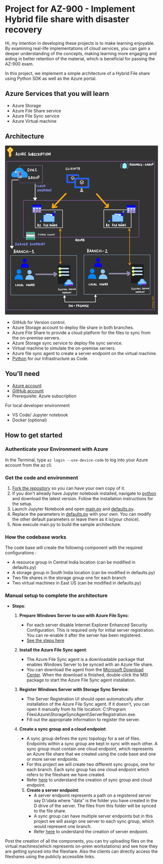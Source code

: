 # Project for AZ-900 - Implement Hybrid file share with disaster recovery

Hi, my intention in developing these projects is to make learning enjoyable. By examining real-life implementations of cloud services, you can gain a deeper understanding of the concepts, making learning more engaging and aiding in better retention of the material, which is beneficial for passing the AZ-900 exam.

In this project, we implement a simple architecture of a Hybrid File share using Python SDK as well as the Azure portal.  

## Azure Services that you will learn
- Azure Storage
- Azure File Share service
- Azure File Sync service
- Azure Virtual machine

## Architecture 

![diagram](Architecture-az.jpg)

- GitHub for Version control.
- Azure Storage account to deploy file share in both branches.
- Azure File Share to provide a cloud platform for the files to sync from the on-premise servers.
- Azure Storage sync service to deploy file sync service.
- Virtual machine to simulate the on-premise servers.
- Azure file sync agent to create a server endpoint on the virtual machine. 
- [Python](https://learn.microsoft.com/en-us/azure/developer/python/sdk/azure-sdk-overview) for our Infrastructure as Code.

## You'll need

- [Azure account](azure.com/free)
- [GitHub account](github.com/join)
- Prerequisite: Azure subscription

For local developer environment

- VS Code/ Jupyter notebook
- Docker (optional)

## How to get started

### Authenticate your Environment with Azure
In the Terminal, type `az login --use-device-code` to log into your Azure account from the az cli.

### Get the code and environment

1. [Fork the repository](https://docs.github.com/pull-requests/collaborating-with-pull-requests/working-with-forks/about-forks) so you can have your own copy of it. 
2. If you don't already have Jupyter notebook installed, navigate to [python](https://jupyter.org/) and download the latest version. Follow the installation instructions for the setup.
3. Launch Jupyter Notebook and open [main.py](main.py) and [defaults.py](defaults.py). 
4. Replace the parameters in [defaults.py](defaults.py) with your own. You can modify the other default parameters or leave them as it is(your choice).
5. Now execute main.py to build the sample architecture.

### How the codebase works
The code base will create the following component with the required configurations : 
- A resource group in Central India location (can be modified in defaults.py)
- A storage group in South India location (can be modified in defaults.py)
- Two file shares in the storage group one for each branch
- Two virtual machines in East US (can be modified in defaults.py)

### Manual setup to complete the architecture 

- **Steps**:
   1. **Prepare Windows Server to use with Azure File Sync**:
        - For each server disable Internet Explorer Enhanced Security Configuration. This is required only for initial server registration. You can re-enable it after the server has been registered.
        - [See the steps here](https://learn.microsoft.com/en-us/azure/storage/file-sync/file-sync-deployment-guide?tabs=azure-portal%2Cproactive-portal#prepare-windows-server-to-use-with-azure-file-sync)
   2. **Install the Azure File Sync agent**:
        - The Azure File Sync agent is a downloadable package that enables Windows Server to be synced with an Azure file share.
        - You can download the agent from the [Microsoft Download Center](https://go.microsoft.com/fwlink/?linkid=858257). When the download is finished, double-click the MSI package to start the Azure File Sync agent installation.
   
   3. **Register Windows Server with Storage Sync Service**:
        - The Server Registration UI should open automatically after installation of the Azure File Sync agent. If it doesn't, you can open it manually from its file location: C:\Program Files\Azure\StorageSyncAgent\ServerRegistration.exe.
        - Fill out the appropriate information to register the server. 
   
   4. **Create a sync group and a cloud endpoint**:
        - A sync group defines the sync topology for a set of files. Endpoints within a sync group are kept in sync with each other. A sync group must contain one cloud endpoint, which represents an Azure file share that we created using the code base and one or more server endpoints.
        - For this project we will create two different sync groups, one for each branch. Each sync group has one cloud endpoint which refers to the fileshare we have created.
        - Refer [here](https://learn.microsoft.com/en-us/azure/storage/file-sync/file-sync-deployment-guide?tabs=azure-portal%2Cproactive-portal#create-a-sync-group-and-a-cloud-endpoint) to understand the creation of sync group and cloud endpoint.
          
      5. **Create a server endpoint**:
         -  A server endpoint represents a path on a registered server say D:\data where "data" is the folder you have created in the D drive of the server. The files from this folder will be synced to the file share.
         -  A sync group can have multiple server endpoints but in this project we will assign one server to each sync group, which would represent one branch.
         - Refer [here](https://learn.microsoft.com/en-us/azure/storage/file-sync/file-sync-deployment-guide?tabs=azure-portal%2Cproactive-portal#create-a-server-endpoint) to understand the creation of server endpoint.

Post the creation of all the components, you can try uploading files on the virtual machines(which represents on-prem workstations) and see how they are getting synced into the fileshare. Also the clients can directly access the fileshares using the publicly accessible links. 

        

